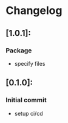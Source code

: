 # Changelog

## [1.0.1]:
 ### Package
   - specify files

## [0.1.0]:
 ### Initial commit
   - setup ci/cd
